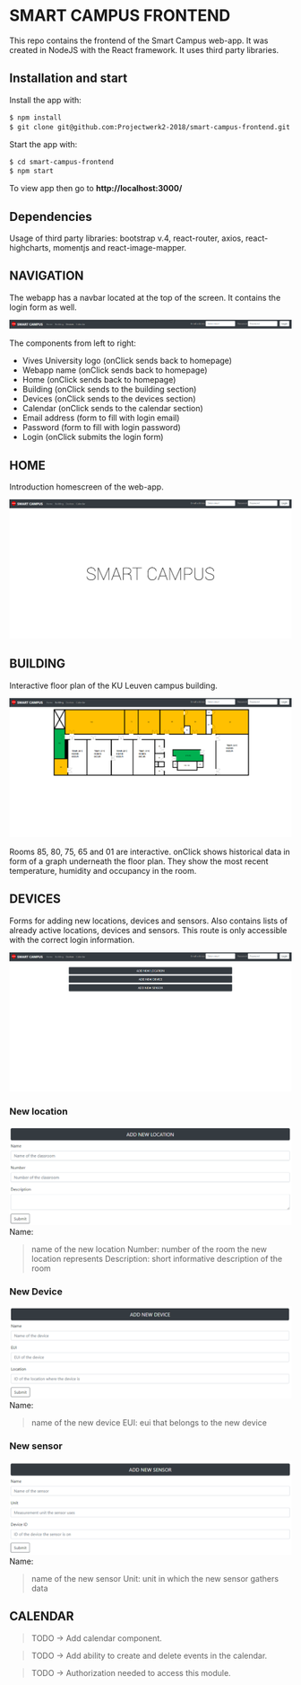 # SMART CAMPUS FRONTEND

This repo contains the frontend of the Smart Campus web-app.
It was created in NodeJS with the React framework. It uses third party libraries.

## Installation and start

Install the app with:

```bash
$ npm install
$ git clone git@github.com:Projectwerk2-2018/smart-campus-frontend.git
```

Start the app with:

```bash
$ cd smart-campus-frontend
$ npm start
```

To view app then go to **http://localhost:3000/**

## Dependencies

Usage of third party libraries: bootstrap v.4, react-router, axios, react-highcharts, momentjs and react-image-mapper.

## NAVIGATION

The webapp has a navbar located at the top of the screen.
It contains the login form as well.

![alt text](./rdm-img/nav.png "The navbar")

The components from left to right:
* Vives University logo (onClick sends back to homepage)
* Webapp name (onClick sends back to homepage)
* Home (onClick sends back to homepage)
* Building (onClick sends to the building section)
* Devices (onClick sends to the devices section)
* Calendar (onClick sends to the calendar section)
* Email address (form to fill with login email)
* Password (form to fill with login password)
* Login (onClick submits the login form)

## HOME

Introduction homescreen of the web-app.

![alt text](./rdm-img/hmpg.png "Homepage")

## BUILDING

Interactive floor plan of the KU Leuven campus building.

![alt text](./rdm-img/building.png "Building section")

Rooms 85, 80, 75, 65 and 01 are interactive. onClick shows historical data in form of a graph underneath the floor plan.
They show the most recent temperature, humidity and occupancy in the room.

## DEVICES

Forms for adding new locations, devices and sensors.
Also contains lists of already active locations, devices and sensors.
This route is only accessible with the correct login information.

![alt text](./rdm-img/devices.png "Devices section")

### New location
![alt text](./rdm-img/new_loc.png "Adding a new location")
Name:
>   name of the new location
Number:
>   number of the room the new location represents
Description:
>   short informative description of the room

### New Device
![alt text](./rdm-img/new_dev.png "Adding a new device")
Name:
>   name of the new device
EUI:
>   eui that belongs to the new device

### New sensor
![alt text](./rdm-img/new_sen.png "Adding a new sensor")
Name:
>   name of the new sensor
Unit:
>   unit in which the new sensor gathers data

## CALENDAR

> TODO -> Add calendar component.

> TODO -> Add ability to create and delete events in the calendar.

> TODO -> Authorization needed to access this module.